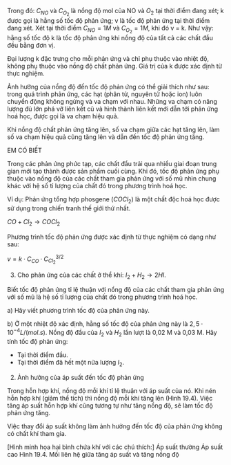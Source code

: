 Trong đó: $C_{NO}$ và $C_{O_2}$ là nồng độ mol của NO và $O_2$ tại thời điểm đang xét; k được gọi là hằng số tốc độ phản ứng; v là tốc độ phản ứng tại thời điểm đang xét. Xét tại thời điểm $C_{NO} = 1 M$ và $C_{O_2} = 1 M$, khi đó v = k. Như vậy: hằng số tốc độ k là tốc độ phản ứng khi nồng độ của tất cả các chất đầu đều bằng đơn vị.

Đại lượng k đặc trưng cho mỗi phản ứng và chỉ phụ thuộc vào nhiệt độ, không phụ thuộc vào nồng độ chất phản ứng. Giá trị của k được xác định từ thực nghiệm.

Ảnh hưởng của nồng độ đến tốc độ phản ứng có thể giải thích như sau: trong quá trình phản ứng, các hạt (phân tử, nguyên tử hoặc ion) luôn chuyển động không ngừng và va chạm với nhau. Những va chạm có năng lượng đủ lớn phá vỡ liên kết cũ và hình thành liên kết mới dẫn tới phản ứng hoá học, được gọi là va chạm hiệu quả.

Khi nồng độ chất phản ứng tăng lên, số va chạm giữa các hạt tăng lên, làm số va chạm hiệu quả cũng tăng lên và dẫn đến tốc độ phản ứng tăng.

EM CÓ BIẾT

Trong các phản ứng phức tạp, các chất đầu trải qua nhiều giai đoạn trung gian mới tạo thành được sản phẩm cuối cùng. Khi đó, tốc độ phản ứng phụ thuộc vào nồng độ của các chất tham gia phản ứng với số mũ nhìn chung khác với hệ số tỉ lượng của chất đó trong phương trình hoá học.

Ví dụ: Phản ứng tổng hợp phosgene ($COCl_2$) là một chất độc hoá học được sử dụng trong chiến tranh thế giới thứ nhất.

$CO + Cl_2 \longrightarrow COCl_2$

Phương trình tốc độ phản ứng được xác định từ thực nghiệm có dạng như sau:

$v = k \cdot C_{CO} \cdot C_{Cl_2}^{3/2}$

3. Cho phản ứng của các chất ở thể khí: $I_2 + H_2 \longrightarrow 2HI$.

Biết tốc độ phản ứng tỉ lệ thuận với nồng độ của các chất tham gia phản ứng với số mũ là hệ số tỉ lượng của chất đó trong phương trình hoá học.

a) Hãy viết phương trình tốc độ của phản ứng này.

b) Ở một nhiệt độ xác định, hằng số tốc độ của phản ứng này là $2,5 \cdot 10^{-4} L/(mol.s)$. Nồng độ đầu của $I_2$ và $H_2$ lần lượt là 0,02 M và 0,03 M. Hãy tính tốc độ phản ứng:
- Tại thời điểm đầu.
- Tại thời điểm đã hết một nửa lượng $I_2$.

2. Ảnh hưởng của áp suất đến tốc độ phản ứng

Trong hỗn hợp khí, nồng độ mỗi khí tỉ lệ thuận với áp suất của nó. Khi nén hỗn hợp khí (giảm thể tích) thì nồng độ mỗi khí tăng lên (Hình 19.4). Việc tăng áp suất hỗn hợp khí cũng tương tự như tăng nồng độ, sẽ làm tốc độ phản ứng tăng.

Việc thay đổi áp suất không làm ảnh hưởng đến tốc độ của phản ứng không có chất khí tham gia.

[Hình minh họa hai bình chứa khí với các chú thích:]
Áp suất thường    Áp suất cao
Hình 19.4. Mối liên hệ giữa tăng áp suất và tăng nồng độ